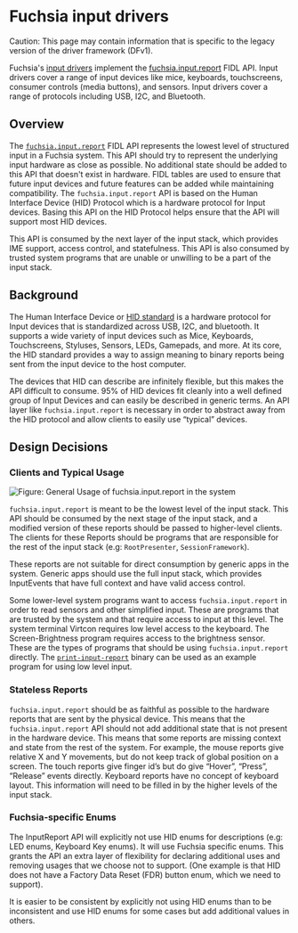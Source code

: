 <!--
    (C) Copyright 2020 The Fuchsia Authors. All rights reserved.
    Use of this source code is governed by a BSD-style license that can be
    found in the LICENSE file.
-->

# Fuchsia input drivers

Caution: This page may contain information that is specific to the legacy
version of the driver framework (DFv1).

Fuchsia's [input drivers](/reference/hardware/drivers.md) implement the
[fuchsia.input.report](/sdk/fidl/fuchsia.input.report) FIDL API. Input drivers
cover a range of input devices like mice, keyboards, touchscreens, consumer
controls (media buttons), and sensors. Input drivers cover a range of protocols including USB,
I2C, and Bluetooth.

## Overview

The
[`fuchsia.input.report`](https://fuchsia.dev/reference/fidl/fuchsia.input.report)
FIDL API represents the lowest level of structured input in a Fuchsia system.
This API should try to represent the underlying input hardware as close as
possible. No additional state should be added to this API that doesn't exist in
hardware. FIDL tables are used to ensure that future input devices and future
features can be added while maintaining compatibility. The
`fuchsia.input.report` API is based on the Human Interface Device (HID) Protocol
which is a hardware protocol for Input devices. Basing this API on the HID
Protocol helps ensure that the API will support most HID devices.

This API is consumed by the next layer of the input stack, which
provides IME support, access control, and statefulness. This API is also
consumed by trusted system programs that are unable or unwilling to be a part of
the input stack.

## Background

The Human Interface Device or
[HID standard](https://www.usb.org/sites/default/files/documents/hid1_11.pdf) is a
hardware protocol for Input devices that is standardized across USB, I2C, and
bluetooth. It supports a wide variety of input devices such as Mice, Keyboards,
Touchscreens, Styluses, Sensors, LEDs, Gamepads, and more. At its core, the
HID standard provides a way to assign meaning to binary reports being sent
from the input device to the host computer.

The devices that HID can describe are infinitely flexible, but this makes the
API difficult to consume. 95% of HID devices fit cleanly into a well defined
group of Input Devices and can easily be described in generic terms. An API
layer like `fuchsia.input.report` is necessary in order to abstract away from the
HID protocol and allow clients to easily use “typical” devices.

## Design Decisions

### Clients and Typical Usage

![Figure: General Usage of fuchsia.input.report in the system](images/input-pipeline.png)

`fuchsia.input.report` is meant to be the lowest level of the input stack. This
API should be consumed by the next stage of the input stack, and a modified
version of these reports should be passed to higher-level clients. The clients
for these Reports should be programs that are responsible for the rest of the
input stack (e.g: `RootPresenter`, `SessionFramework`).

These reports are not suitable for direct consumption by generic apps in the
system. Generic apps should use the full input stack, which provides
InputEvents that have full context and have valid access control.

Some lower-level system programs want to access `fuchsia.input.report` in
order to read sensors and other simplified input. These are programs that
are trusted by the system and that require access to input at this level. The
system terminal Virtcon requires low level access to the keyboard. The
Screen-Brightness program requires access to the brightness sensor. These are
the types of programs that should be using `fuchsia.input.report` directly. The
[`print-input-report`](/src/ui/tools/print-input-report) binary can be used as
an example program for using low level input.

### Stateless Reports

`fuchsia.input.report` should be as faithful as possible to the
hardware reports that are sent by the physical device. This means that the
`fuchsia.input.report` API should not add additional state that is not present in
the hardware device. This means that some reports are missing context and state
from the rest of the system. For example, the mouse reports give relative X and
Y movements, but do not keep track of global position on a screen. The touch
reports give finger id’s but do give “Hover”, “Press”, “Release” events
directly. Keyboard reports have no concept of keyboard layout. This information
will need to be filled in by the higher levels of the input stack.

### Fuchsia-specific Enums

The InputReport API will explicitly not use HID enums for descriptions (e.g: LED
enums, Keyboard Key enums). It will use Fuchsia specific enums. This grants
the API an extra layer of flexibility for declaring additional uses and removing
usages that we choose not to support. (One example is that HID does not have a
Factory Data Reset (FDR) button enum, which we need to support).

It is easier to be consistent by explicitly not using HID enums than to be
inconsistent and use HID enums for some cases but add additional values in
others.

